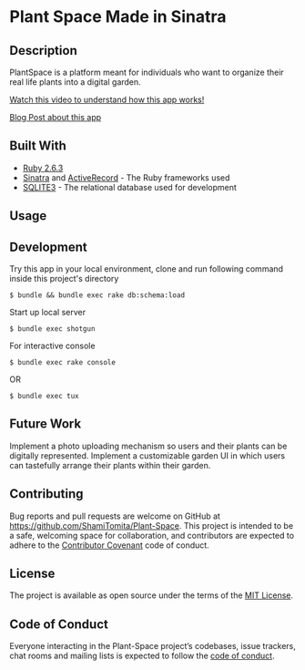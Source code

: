 
# Plant Space Made in Sinatra

## Description

PlantSpace is a platform meant for individuals who want to organize their real life plants into a digital garden.

[Watch this video to understand how this app works!]()

[Blog Post about this app]()

## Built With

* [Ruby 2.6.3](https://www.ruby-lang.org/en/news/2019/04/17/ruby-2-6-3-released/)
* [Sinatra](http://sinatrarb.com/) and [ActiveRecord](https://apidock.com/rails/ActiveRecord/Base) - The Ruby frameworks used
* [SQLITE3](https://www.sqlite.org/) - The relational database used for development

## Usage


## Development

Try this app in your local environment, clone and run following command inside this project's directory

    $ bundle && bundle exec rake db:schema:load

Start up local server

    $ bundle exec shotgun

For interactive console

    $ bundle exec rake console

OR

    $ bundle exec tux

## Future Work
Implement a photo uploading mechanism so users and their plants can be digitally represented.
Implement a customizable garden UI in which users can tastefully arrange their plants within their garden.
## Contributing

Bug reports and pull requests are welcome on GitHub at https://github.com/ShamiTomita/Plant-Space. This project is intended to be a safe, welcoming space for collaboration, and contributors are expected to adhere to the [Contributor Covenant](https://contributor-covenant.org/) code of conduct.

## License

The project is available as open source under the terms of the [MIT License](https://opensource.org/licenses/MIT).

## Code of Conduct

Everyone interacting in the Plant-Space project’s codebases, issue trackers, chat rooms and mailing lists is expected to follow the [code of conduct](https://www.contributor-covenant.org/version/1/4/code-of-conduct).
